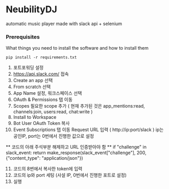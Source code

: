 # NeubilityDJ
automatic music player made with slack api + selenium

### Prerequisites

What things you need to install the software and how to install them

```
pip install -r requirements.txt
```

1. 포트포워딩 설정
2. https://api.slack.com/ 접속
3. Create an app 선택
4. From scratch 선택
5. App Name 설정, 워크스페이스 선택
6. OAuth & Permissions 탭 이동
7. Scopes 필요한 scope 추가 
   ( 현재 추가된 것은 app_mentions:read, channels:join, users:read, chat:write )
8. Install to Workspace
9. Bot User OAuth Token 복사
10. Event Subscriptions 탭 이동 Request URL 입력
( http://ip:port/slack ) ip는 공인IP, port는 0번에서 진행한 값으로 설정

** 코드의 아래 주석부분 해제하고 URL 인증받아야 함 **
if "challenge" in slack_event:
    return make_response(slack_event["challenge"], 200, {"content_type": "application/json"})

11. 코드의 8번에서 복사한 token에 입력
12. 코드의 ip와 port 세팅 (사설 IP, 0번에서 진행한 포트로 설정)
13. 실행
